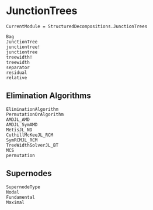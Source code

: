 # JunctionTrees

```@meta
CurrentModule = StructuredDecompositions.JunctionTrees
```

```@docs
Bag
JunctionTree
junctiontree!
junctiontree
treewidth!
treewidth
separator
residual
relative
```

## Elimination Algorithms

```@docs
EliminationAlgorithm
PermutationOrAlgorithm
AMDJL_AMD
AMDJL_SymAMD
MetisJL_ND
CuthillMcKeeJL_RCM
SymRCMJL_RCM
TreeWidthSolverJL_BT
MCS
permutation   
```

## Supernodes
```@docs
SupernodeType
Nodal
Fundamental
Maximal
```
